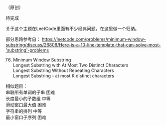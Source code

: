 （原创）

待完成

关于这个主题在LeetCode里面有不少经典问题，在这里做一个归纳。

部分思路参考自：
https://leetcode.com/problems/minimum-window-substring/discuss/26808/Here-is-a-10-line-template-that-can-solve-most-'substring'-problems

76. Minimum Window Substring  
Longest Substring with At Most Two Distinct Characters  
Longest Substring Without Repeating Characters  
Longest Substring - at most K distinct characters

相似题目：  
串联所有单词的子串 困难  
长度最小的子数组 中等  
滑动窗口最大值 困难  
字符串的排列 中等  
最小窗口子序列 困难  






